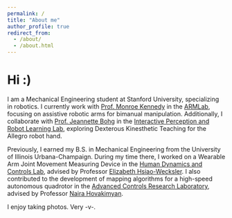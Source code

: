 ```yaml
---
permalink: /
title: "About me"
author_profile: true
redirect_from: 
  - /about/
  - /about.html
---
```

Hi :)
======
I am a Mechanical Engineering student at Stanford University, specializing in robotics. I currently work with [Prof. Monroe Kennedy](https://monroekennedy3.com/) in the [ARMLab](https://arm.stanford.edu/), focusing on assistive robotic arms for bimanual manipulation. Additionally, I collaborate with [Prof. Jeannette Bohg](https://web.stanford.edu/~bohg/) in the [Interactive Perception and Robot Learning Lab](https://iprl.stanford.edu/), exploring Dexterous Kinesthetic Teaching for the Allegro robot hand.

Previously, I earned my B.S. in Mechanical Engineering from the University of Illinois Urbana-Champaign. During my time there, I worked on a Wearable Arm Joint Movement Measuring Device in the [Human Dynamics and Controls Lab](https://hdcl.mechanical.illinois.edu/), advised by Professor [Elizabeth Hsiao-Wecksler](https://hdcl.mechanical.illinois.edu/people/liz-hsiao-wecksler/). I also contributed to the development of mapping algorithms for a high-speed autonomous quadrotor in the [Advanced Controls Research Laboratory](https://naira.mechse.illinois.edu/), advised by Professor [Naira Hovakimyan](https://mechse.illinois.edu/people/profile/nhovakim).
 
I enjoy taking photos. Very -v-.

